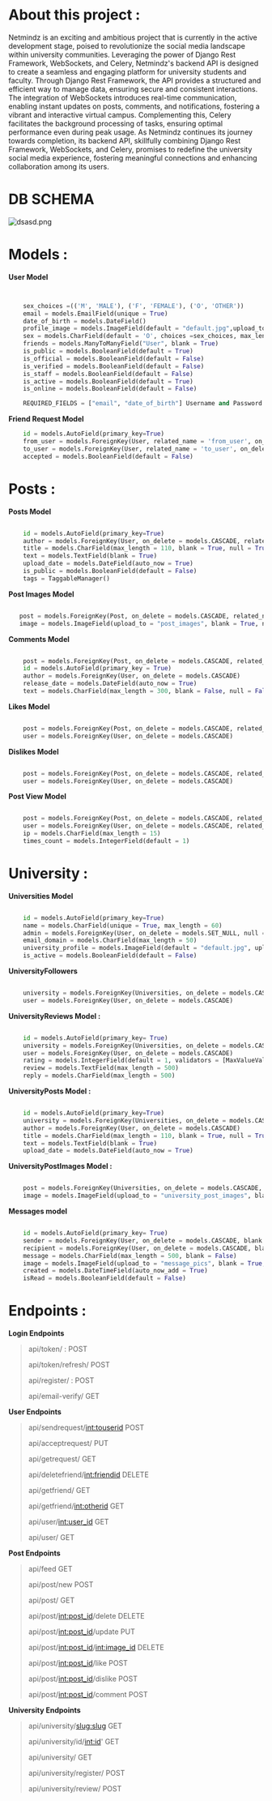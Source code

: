 
# About this project :

Netmindz is an exciting and ambitious project that is currently in the active development stage, poised to revolutionize the social media landscape within university communities. Leveraging the power of Django Rest Framework, WebSockets, and Celery, Netmindz's backend API is designed to create a seamless and engaging platform for university students and faculty. Through Django Rest Framework, the API provides a structured and efficient way to manage data, ensuring secure and consistent interactions. The integration of WebSockets introduces real-time communication, enabling instant updates on posts, comments, and notifications, fostering a vibrant and interactive virtual campus. Complementing this, Celery facilitates the background processing of tasks, ensuring optimal performance even during peak usage. As Netmindz continues its journey towards completion, its backend API, skillfully combining Django Rest Framework, WebSockets, and Celery, promises to redefine the university social media experience, fostering meaningful connections and enhancing collaboration among its users.

# DB SCHEMA

![dsasd.png](..%2F..%2FDesktop%2Fdsasd.png)


# Models :
**User Model**

```python


    sex_choices =(('M', 'MALE'), ('F', 'FEMALE'), ('O', 'OTHER'))
    email = models.EmailField(unique = True)
    date_of_birth = models.DateField()
    profile_image = models.ImageField(default = "default.jpg",upload_to = "profile_pics")
    sex = models.CharField(default = 'O', choices =sex_choices, max_length = 1)
    friends = models.ManyToManyField("User", blank = True)
    is_public = models.BooleanField(default = True)
    is_official = models.BooleanField(default = False)
    is_verified = models.BooleanField(default = False)
    is_staff = models.BooleanField(default = False)
    is_active = models.BooleanField(default = True)
    is_online = models.BooleanField(default = False)

    REQUIRED_FIELDS = ["email", "date_of_birth"] Username and Password

```
**Friend Request Model**
```python
    id = models.AutoField(primary_key=True)
    from_user = models.ForeignKey(User, related_name = 'from_user', on_delete = models.CASCADE)
    to_user = models.ForeignKey(User, related_name = 'to_user', on_delete = models.CASCADE)
    accepted = models.BooleanField(default = False)

```

# Posts :

**Posts Model**

```python

    id = models.AutoField(primary_key=True)
    author = models.ForeignKey(User, on_delete = models.CASCADE, related_name = "posts")
    title = models.CharField(max_length = 110, blank = True, null = True)
    text = models.TextField(blank = True)
    upload_date = models.DateField(auto_now = True)
    is_public = models.BooleanField(default = False)
    tags = TaggableManager()
```

**Post Images Model**

```python

   post = models.ForeignKey(Post, on_delete = models.CASCADE, related_name = "post_images")
   image = models.ImageField(upload_to = "post_images", blank = True, null = True)
```


**Comments Model**

```python

    post = models.ForeignKey(Post, on_delete = models.CASCADE, related_name = "comments")
    id = models.AutoField(primary_key = True)
    author = models.ForeignKey(User, on_delete = models.CASCADE)
    release_date = models.DateField(auto_now = True)
    text = models.CharField(max_length = 300, blank = False, null = False)

```


**Likes Model**

```python

    post = models.ForeignKey(Post, on_delete = models.CASCADE, related_name = "likes")
    user = models.ForeignKey(User, on_delete = models.CASCADE)

```
**Dislikes Model**

```python

    post = models.ForeignKey(Post, on_delete = models.CASCADE, related_name = "dislikes")
    user = models.ForeignKey(User, on_delete = models.CASCADE)

```

**Post View Model**

```python

    post = models.ForeignKey(Post, on_delete = models.CASCADE, related_name = "views")
    user = models.ForeignKey(User, on_delete = models.CASCADE, related_name = "viewer")
    ip = models.CharField(max_length = 15)
    times_count = models.IntegerField(default = 1)

```

# University :

**Universities Model**
```python

    id = models.AutoField(primary_key=True)
    name = models.CharField(unique = True, max_length = 60)
    admin = models.ForeignKey(User, on_delete = models.SET_NULL, null = True)
    email_domain = models.CharField(max_length = 50)
    university_profile = models.ImageField(default = "default.jpg", upload_to = "universities_pic")
    is_active = models.BooleanField(default = False)

```

**UniversityFollowers**

```python

    university = models.ForeignKey(Universities, on_delete = models.CASCADE)
    user = models.ForeignKey(User, on_delete = models.CASCADE)

```

**UniversityReviews Model :**

```python

    id = models.AutoField(primary_key= True)
    university = models.ForeignKey(Universities, on_delete = models.CASCADE)
    user = models.ForeignKey(User, on_delete = models.CASCADE)
    rating = models.IntegerField(default = 1, validators = [MaxValueValidator(5), MinValueValidator(1)], blank = True)
    review = models.TextField(max_length = 500)
    reply = models.CharField(max_length = 500)

```

**UniversityPosts Model :**

```python

    id = models.AutoField(primary_key=True)
    university = models.ForeignKey(Universities, on_delete = models.CASCADE, related_name = "universities_posts")
    author = models.ForeignKey(User, on_delete = models.CASCADE)
    title = models.CharField(max_length = 110, blank = True, null = True)
    text = models.TextField(blank = True)
    upload_date = models.DateField(auto_now = True)

```

**UniversityPostImages Model :**

```python

    post = models.ForeignKey(Universities, on_delete = models.CASCADE, related_name = "university_post_images")
    image = models.ImageField(upload_to = "university_post_images", blank = True, null = True)

```

**Messages model**

```python

    id = models.AutoField(primary_key= True)
    sender = models.ForeignKey(User, on_delete = models.CASCADE, blank = False, related_name= 'SenderToRec')
    recipient = models.ForeignKey(User, on_delete = models.CASCADE, blank = False, related_name ='recToSencer')
    message = models.CharField(max_length = 500, blank = False)
    image = models.ImageField(upload_to = "message_pics", blank = True, null = True)
    created = models.DateTimeField(auto_now_add = True)
    isRead = models.BooleanField(default = False)

```


# Endpoints :

**Login Endpoints**

   >api/token/  : POST
   >
   >api/token/refresh/ POST
   >
   >api/register/  : POST
   >
   >api/email-verify/ GET
   >
>

**User Endpoints**
   >api/sendrequest/<int:touserid>  POST
   >
   >api/acceptrequest/  PUT
   >
   >api/getrequest/  GET
   >
   >api/deletefriend/<int:friendid> DELETE
   >
   >api/getfriend/  GET
   >
   >api/getfriend/<int:otherid> GET
   >
   >api/user/<int:user_id>  GET
   >
   > api/user/  GET
>

**Post Endpoints**
>api/feed     GET
>
>api/post/new   POST
>
>api/post/    GET
>
>api/post/<int:post_id>/delete     DELETE
>
>api/post/<int:post_id>/update    PUT
>
>api/post/<int:post_id>/<int:image_id> DELETE
>
>api/post/<int:post_id>/like    POST
>
>api/post/<int:post_id>/dislike    POST    
>
>api/post/<int:post_id>/comment    POST
>


**University Endpoints**

   > api/university/<slug:slug>  GET
   >   
   > api/university/id/<int:id>' GET
   >   
   > api/university/ GET
   > 
   > api/university/register/  POST
   > 
   > api/university/review/ POST
    
    
    
     
    




